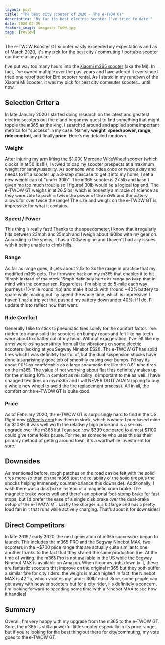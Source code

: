 ```yaml
---
layout: post
title: "The best city scooter of 2020 - The e-TWOW GT"
description: "By far the best electric scooter I've tried to date!"
date: 2020-02-29
feature_image: images/e-TWOW.jpg
tags: [review]
---
```


The e-TWOW Booster GT scooter vastly exceeded my expectations and as of March 2020, it's my pick for the best city / commuting / portable scooter out there at any price.

<!--more-->

I've put way too many hours into the [Xiaomi m365 scooter](/Xiaomi-m365) (aka the Mi). In fact, I've owned multiple over the past years and have adored it ever since I tried one retrofitted for Bird scooter rental. As I stated in my rundown of the Xiaomi Mi Scooter, it was my pick for best city commuter scooter... until now.

## Selection Criteria
In late January 2020 I started doing research on the latest and greatest electric scooters out there and began my quest to find something that might topple the m365 as the king. I searched around and applied some important metrics for "success" in my case. Namely **weight**, **speed/power**, **range**, **ride comfort**, and finally **price**. Here's my detailed rundown.

### Weight
After injuring my arm lifting the $1,000 [Mercane WideWheel scooter](/WideWheel) (which clocks in at 50 lbs!!!), I vowed to cap my scooter prospects at a maximum weight for sanity/usability. As someone who rides once or twice a day and needs to lift a scooter up a 3-step staircase to get it into my home, I set a new weight cap of "under 30lb". The m365 scooter is 27.5lb and hasn't given me too much trouble so I figured 30lb would be a logical top end. The e-TWOW GT weighs in at 26.5lbs, which is honestly a miracle of science as they were able to pack in twice the power of the m365 and the battery allows for over twice the range! The size and weight on the e-TWOW GT is impressive for what it contains.

### Speed / Power
This thing is really fast! Thanks to the speedometer, I know that it regularly hits between 23mph and 25mph and I weigh about 190lbs with my gear on. According to the specs, it has a 700w engine and I haven't had any issues with it being unable to climb hills.

### Range
As far as range goes, it gets about 2.5x to 3x the range in practice that my modified m365 gets. The firmware hack on my m365 that enables it to hit 18mph instead of the stock 15mph definitely hurts its range so keep that in mind with the comparison. Regardless, I'm able to do 5-mile each way journeys (10-mile round trip) and make it back with around \~40% battery to spare while maxing out my speed the whole time, which is impressive! I haven't had a trip yet that pushed my battery down under 40%. If I do, I'll update this to reflect how that went.

### Ride Comfort
Generally I like to stick to pneumatic tires solely for the comfort factor. I've ridden too many solid tire scooters on bumpy roads and felt like my teeth were about to chatter out of my head. Without exaggeration, I've felt like my arms were losing sensitivity from all the vibrations on some electric scooters (looking at you Segway Ninebot ES2!). The e-TWOW GT has solid tires which I was definitely fearful of, but the dual suspension shocks have done a surprisingly good job of smoothly easing over bumps. I'd say its about 90% as comfortable as a large pneumatic tire like the 8.5" tube tires on the m365. The value of not worrying about flat tires definitely makes up for the missing 10% in comfort as reliability is important to me as well. I have changed two tires on my m365 and I will NEVER DO IT AGAIN (opting to buy a whole new wheel to avoid the tire replacement process). All in all, the comfort on the e-TWOW GT is quite good.

### Price
As of February 2020, the e-TWOW GT is surprisingly hard to find in the US. Right now [eWheels.com](https://www.ewheels.com/product/new-e-twow-gt-700w-504wh-25mph/) has them in stock, which is where I purchased mine for $1089. It was well worth the relatively high price and is a serious upgrade over the m365 but I can see how $399 compared to almost $1100 could give some folks pause. For me, as someone who uses this as their primary method of getting around town, it's a worthwhile investment for sure.

## Downsides
As mentioned before, rough patches on the road can be felt with the solid tires more-so than on the m365 (but the reliability of the solid tire plus the shocks helping immensely counter-balance this downside). Additionally, I wish there was a disk brake instead of a magnetic drum brake. The magnetic brake works well and there's an optional foot-stomp brake for fast stops, but I'd prefer the ease of a single disk brake over the dual-brake setup of the e-TWOW GT. Lastly the charger is a bit large and has a pretty loud fan in it that runs while actively charging. That's about it for downsides!

## Direct Competitors
In late 2019 / early 2020, the next generation of m365 successors began to launch. This includes the m365 PRO and the Segway Ninebot MAX, two scooters in the \~$700 price range that are actually quite similar to one another thanks to the fact that they shared the same production line. At the time of writing, the m365 Pro is not available in the US while the Segway Ninebot MAX is available on Amazon. When it comes right down to it, these are fantastic scooters that improve on the original m365 but they both suffer a similar fate for city riders: the weight is much higher! In fact, the Ninebot MAX is 42.1lb, which violates my 'under 30lb' edict. Sure, some people can get away with heavier scooters but for a city rider, it's definitely a concern. I'm looking forward to spending some time with a Ninebot MAX to see how it handles!

## Summary
Overall, I'm very happy with my upgrade from the m365 to the e-TWOW GT. Sure, the m365 is still a powerful little scooter especially in its price range, but if you're looking for the best thing out there for city/commuting, my vote goes to the e-TWOW GT.